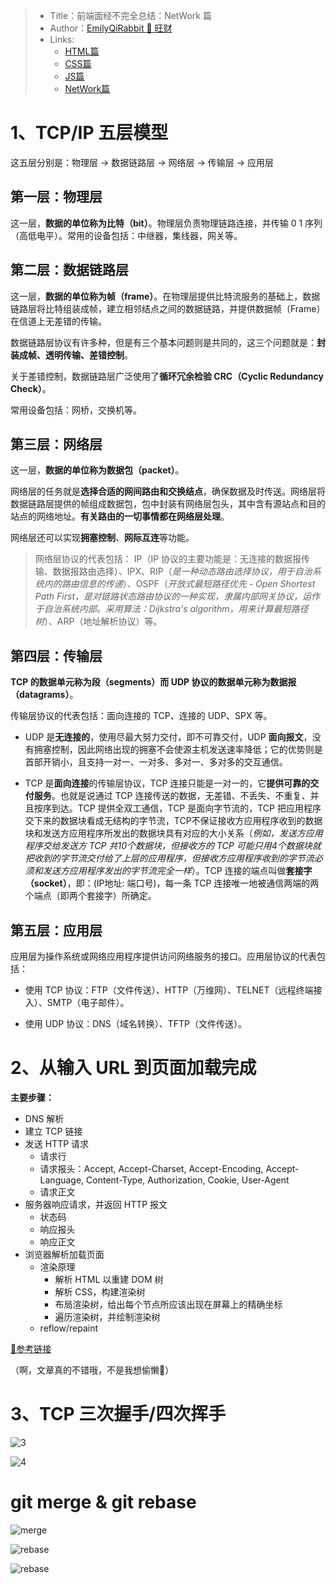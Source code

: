 > * Title：前端面经不完全总结：NetWork 篇
> * Author：[EmilyQiRabbit 🙋 旺财](https://github.com/EmilyQiRabbit)
> * Links:
>      * [HTML篇](https://github.com/EmilyQiRabbit/CodingRepository/blob/master/InterviewSummery/html.md)
>      * [CSS篇](https://github.com/EmilyQiRabbit/CodingRepository/blob/master/InterviewSummery/css.md)
>      * [JS篇](https://github.com/EmilyQiRabbit/CodingRepository/blob/master/InterviewSummery/js.md)
>      * [NetWork篇](https://github.com/EmilyQiRabbit/CodingRepository/blob/master/InterviewSummery/network.md)

# 1、TCP/IP 五层模型

这五层分别是：物理层 -> 数据链路层 -> 网络层 -> 传输层 -> 应用层

## 第一层：物理层

这一层，**数据的单位称为比特（bit）**。物理层负责物理链路连接，并传输 0 1 序列（高低电平）。常用的设备包括：中继器，集线器，网关等。

## 第二层：数据链路层

这一层，**数据的单位称为帧（frame）**。在物理层提供比特流服务的基础上，数据链路层将比特组装成帧，建立相邻结点之间的数据链路，并提供数据帧（Frame）在信道上无差错的传输。

数据链路层协议有许多种，但是有三个基本问题则是共同的，这三个问题就是：**封装成帧、透明传输、差错控制**。

关于差错控制，数据链路层广泛使用了**循环冗余检验 CRC（Cyclic Redundancy Check）**。

常用设备包括：网桥，交换机等。

## 第三层：网络层

这一层，**数据的单位称为数据包（packet）**。

网络层的任务就是**选择合适的网间路由和交换结点**，确保数据及时传送。网络层将数据链路层提供的帧组成数据包，包中封装有网络层包头，其中含有源站点和目的站点的网络地址。**有关路由的一切事情都在网络层处理**。

网络层还可以实现**拥塞控制**、**网际互连**等功能。

> 网络层协议的代表包括：
> IP（IP 协议的主要功能是：无连接的数据报传输、数据报路由选择）、IPX、RIP（*是一种动态路由选择协议，用于自治系统内的路由信息的传递*）、OSPF（*开放式最短路径优先 - Open Shortest Path First，是对链路状态路由协议的一种实现，隶属内部网关协议，运作于自治系统内部。采用算法：Dijkstra's algorithm，用来计算最短路径树*）、ARP（地址解析协议）等。

## 第四层：传输层

**TCP 的数据单元称为段（segments）而 UDP 协议的数据单元称为数据报（datagrams）**。

传输层协议的代表包括：面向连接的 TCP、连接的 UDP、SPX 等。

* UDP 是**无连接的**，使用尽最大努力交付，即不可靠交付，UDP **面向报文**，没有拥塞控制，因此网络出现的拥塞不会使源主机发送速率降低；它的优势则是首部开销小，且支持一对一、一对多、多对一、多对多的交互通信。

* TCP 是**面向连接**的传输层协议，TCP 连接只能是一对一的，它**提供可靠的交付服务**。也就是说通过 TCP 连接传送的数据，无差错、不丢失、不重复、并且按序到达。TCP 提供全双工通信，TCP 是面向字节流的，TCP 把应用程序交下来的数据块看成无结构的字节流，TCP不保证接收方应用程序收到的数据块和发送方应用程序所发出的数据块具有对应的大小关系（*例如，发送方应用程序交给发送方 TCP 共10个数据块，但接收方的 TCP 可能只用4个数据块就把收到的字节流交付给了上层的应用程序，但接收方应用程序收到的字节流必须和发送方应用程序发出的字节流完全一样*）。TCP 连接的端点叫做**套接字（socket）**，即：(IP地址: 端口号)，每一条 TCP 连接唯一地被通信两端的两个端点（即两个套接字）所确定。

## 第五层：应用层

应用层为操作系统或网络应用程序提供访问网络服务的接口。应用层协议的代表包括：

* 使用 TCP 协议：FTP（文件传送）、HTTP（万维网）、TELNET（远程终端接入）、SMTP（电子邮件）。

* 使用 UDP 协议：DNS（域名转换）、TFTP（文件传送）。

# 2、从输入 URL 到页面加载完成

**主要步骤：**
* DNS 解析
* 建立 TCP 链接
* 发送 HTTP 请求
  * 请求行
  * 请求报头：Accept, Accept-Charset, Accept-Encoding, Accept-Language, Content-Type, Authorization, Cookie, User-Agent
  * 请求正文
* 服务器响应请求，并返回 HTTP 报文
  * 状态码
  * 响应报头
  * 响应正文
* 浏览器解析加载页面
  * 渲染原理
    * 解析 HTML 以重建 DOM 树
    * 解析 CSS，构建渲染树
    * 布局渲染树，给出每个节点所应该出现在屏幕上的精确坐标
    * 遍历渲染树，并绘制渲染树
  * reflow/repaint

[🔗参考链接](https://juejin.im/post/5a50320c6fb9a01cb912b64a)

（啊，文章真的不错哦，不是我想偷懒🤣）

# 3、TCP 三次握手/四次挥手

![3](../imgs/3.png)

![4](../imgs/4.png)

# git merge & git rebase

![merge](../imgs/rebase2.png)

![rebase](../imgs/rebase3.png)

![rebase](../imgs/rebase4.png)

